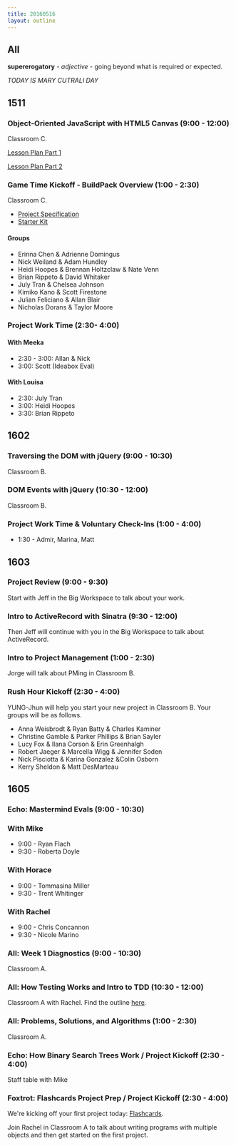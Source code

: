 ```yaml
---
title: 20160516
layout: outline
---
```


## All

**supererogatory** - _adjective_ - going beyond what is required or
expected.

*TODAY IS MARY CUTRALI DAY*

## 1511

### Object-Oriented JavaScript with HTML5 Canvas (9:00 - 12:00)

Classroom C.

[Lesson Plan Part 1](https://github.com/mdn/advanced-js-fundamentals-ck/blob/gh-pages/tutorials/03-object-oriented-javascript/03-canvas-and-object-oriented-javascript.md)

[Lesson Plan Part 2](https://github.com/mdn/advanced-js-fundamentals-ck/blob/gh-pages/tutorials/03-object-oriented-javascript/01-introduction-to-object-oriented-javascript.md)

### Game Time Kickoff - BuildPack Overview (1:00 - 2:30)

Classroom C.

- [Project Specification](https://github.com/turingschool/lesson_plans/blob/master/ruby_04-apis_and_scalability/gametime_project.markdown)
- [Starter Kit](https://github.com/turingschool-examples/game-time-starter-kit)

#### Groups

* Erinna Chen & Adrienne Domingus
* Nick Weiland & Adam Hundley
* Heidi Hoopes & Brennan Holtzclaw & Nate Venn
* Brian Rippeto & David Whitaker
* July Tran & Chelsea Johnson
* Kimiko Kano & Scott Firestone
* Julian Feliciano & Allan Blair
* Nicholas Dorans & Taylor Moore

### Project Work Time (2:30- 4:00)

#### With Meeka

- 2:30 - 3:00: Allan & Nick
- 3:00: Scott (Ideabox Eval)

#### With Louisa

- 2:30: July Tran
- 3:00: Heidi Hoopes
- 3:30: Brian Rippeto

## 1602

### Traversing the DOM with jQuery (9:00 - 10:30)

Classroom B.

### DOM Events with jQuery (10:30 - 12:00)

Classroom B.

### Project Work Time & Voluntary Check-Ins (1:00 - 4:00)

  * 1:30 - Admir, Marina, Matt


## 1603

### Project Review (9:00 - 9:30)

Start with Jeff in the Big Workspace to talk about your work.

### Intro to ActiveRecord with Sinatra (9:30 - 12:00)

Then Jeff will continue with you in the Big Workspace to talk about ActiveRecord.

### Intro to Project Management (1:00 - 2:30)

Jorge will talk about PMing in Classroom B.

### Rush Hour Kickoff (2:30 - 4:00)
YUNG-Jhun will help you start your new project in Classroom B. Your groups will be as follows.
* Anna Weisbrodt & Ryan Batty & Charles Kaminer
* Christine Gamble & Parker Phillips & Brian Sayler
* Lucy Fox & Ilana Corson &  Erin Greenhalgh
* Robert Jaeger & Marcella Wigg & Jennifer Soden
* Nick Pisciotta & Karina Gonzalez &Colin Osborn
* Kerry Sheldon & Matt DesMarteau



## 1605

### Echo: Mastermind Evals (9:00 - 10:30)

### With Mike
* 9:00 - Ryan Flach
* 9:30 - Roberta Doyle

### With Horace
* 9:00 - Tommasina Miller
* 9:30 - Trent Whitinger

### With Rachel
* 9:00 - Chris Concannon
* 9:30 - Nicole Marino

### All: Week 1 Diagnostics (9:00 - 10:30)

Classroom A.

### All: How Testing Works and Intro to TDD (10:30 - 12:00)

Classroom A with Rachel. Find the outline [here](https://github.com/turingschool/lesson_plans/blob/master/ruby_01-object_oriented_programming_with_ruby/how_testing_works.markdown).

### All: Problems, Solutions, and Algorithms (1:00 - 2:30)

Classroom A.

### Echo: How Binary Search Trees Work / Project Kickoff (2:30 - 4:00)

Staff table with Mike

### Foxtrot: Flashcards Project Prep / Project Kickoff (2:30 - 4:00)

We're kicking off your first project today: [Flashcards](https://github.com/turingschool/curriculum/blob/master/source/projects/flashcards.markdown).

Join Rachel in Classroom A to talk about writing programs with multiple objects and then get started on the first project.
